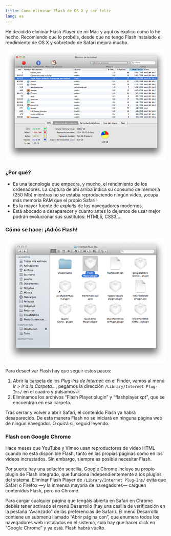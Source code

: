 ```yaml
---
title: Como eliminar Flash de OS X y ser feliz
lang: es
---
```


He decidido eliminar Flash Player de mi Mac y aquí os explico como lo he hecho. Recomiendo que lo probéis, desde que no tengo Flash instalado el rendimiento de OS X y sobretodo de Safari mejora mucho.

![Monitor de Procesos: Flash][1]

### ¿Por qué?

  * Es una tecnología que empeora, y mucho, el rendimiento de los ordenadores. La captura de ahí arriba indica su consumo de memoria (250 Mb) mientras no se estaba reproduciendo ningún vídeo, ¡ocupa más memoria RAM que el propio Safari!
  * Es la mayor fuente de _exploits_ de los navegadores modernos.
  * Está abocado a desaparecer y cuanto antes lo dejemos de usar mejor podrán evolucionar sus sustitutos: HTML5, CSS3,…

### Cómo se hace: ¡Adiós Flash!

![Internet Plug-Ins][2]

Para desactivar Flash hay que seguir estos pasos:

  1. Abrir la carpeta de los _Plug-Ins de Internet_: en el Finder, vamos al menú _Ir > Ir a la Carpeta…_, pegamos la dirección `/Library/Internet Plug-Ins/` en el cuadro y pulsamos _Ir_.
  2. Eliminamos los archivos “Flash Player.plugin” y “flashplayer.xpt”, que se encuentran en esa carpeta.

Tras cerrar y volver a abrir Safari, el contenido Flash ya habrá desaparecido. De esta manera Flash no se iniciará en ninguna página web de ningún navegador. O quizá sí, seguid leyendo.

### Flash con Google Chrome

Hace meses que YouTube y Vimeo usan reproductores de vídeo HTML cuando no está disponible Flash, tanto en las propias páginas como en los vídeos incrustados. Sin embargo, siempre es posible necesitar Flash.

Por suerte hay una solución sencilla, Google Chrome incluye su propio plugin de Flash integrado, que funciona independientemente a los plugins del sistema. Eliminar Flash Player de `/Library/Internet Plug-Ins/` evita que Safari o Firefox —y la inmensa mayoría de navegadores— carguen contenidos Flash, pero no Chrome.

Para cargar cualquier página que tengáis abierta en Safari en Chrome debéis tener activado el menú Desarrollo (hay una casilla de verificación en la pestaña “Avanzado” de las preferencias de Safari). El menú Desarrollo contiene un submenú llamado “Abrir página con”, que enumera todos los navegadores web instalados en el sistema, solo hay que hacer click en “Google Chrome” y ya está. Flash habrá vuelto.

   [1]: /media/2012/05/procesos-flash.png
   [2]: /media/2012/05/carpeta-plugins.png

